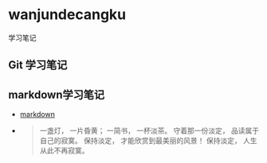 # wanjundecangku
学习笔记

## Git 学习笔记

## markdown学习笔记
- [markdown](D:\wjGIT仓库\note\markdown学习笔记\MarkDown语法.md)

- > 一盏灯， 一片昏黄； 一简书， 一杯淡茶。 守着那一份淡定， 品读属于自己的寂寞。 保持淡定， 才能欣赏到最美丽的风景！ 保持淡定， 人生从此不再寂寞。

## 
